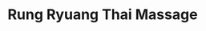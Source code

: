 ---
title: "Rung Ryuang Thai Massage"
url: /gelsenkirchen/rung-ryuang-thai-massage/
shop: Massage
---